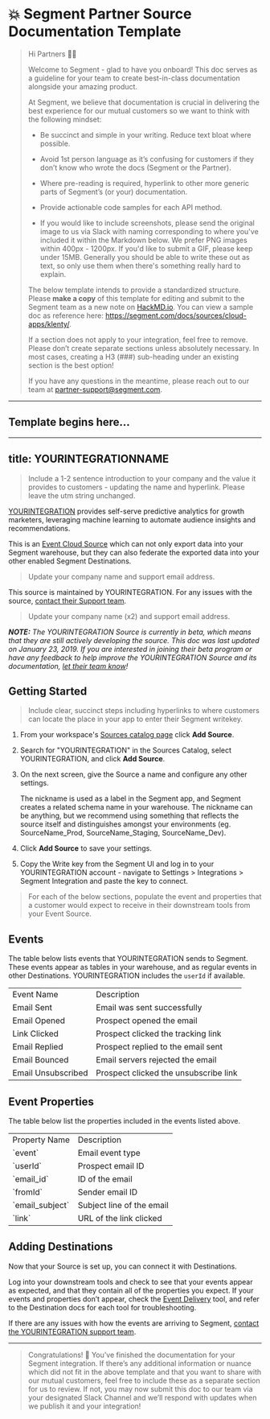 # 💥 Segment Partner Source Documentation Template

> Hi Partners 👋🏼
> 
> Welcome to Segment - glad to have you onboard! This doc serves as a guideline for your team to create best-in-class documentation alongside your amazing product.
> 
> At Segment, we believe that documentation is crucial in delivering the best experience for our mutual customers so we want to think with the following mindset:
>
>+ Be succinct and simple in your writing. Reduce text bloat where possible.
>+ Avoid 1st person language as it’s confusing for customers if they don’t know who wrote the docs (Segment or the Partner).
>+ Where pre-reading is required, hyperlink to other more generic parts of Segment’s (or your) documentation.
>
>+ Provide actionable code samples for each API method.
>
>+ If you would like to include screenshots, please send the original image to us via Slack with naming corresponding to where you've included it within the Markdown below. We prefer PNG images within 400px - 1200px. If you'd like to submit a GIF, please keep under 15MB. Generally you should be able to write these out as text, so only use them when there's something really hard to explain.
>
> The below template intends to provide a standardized structure. Please **make a copy** of this template for editing and submit to the Segment team as a new note on [HackMD.io](https://hackmd.io/). You can view a sample doc as reference here: https://segment.com/docs/sources/cloud-apps/klenty/.
> 
> If a section does not apply to your integration, feel free to remove. Please don’t create separate sections unless absolutely necessary. In most cases, creating a H3 (###) sub-heading under an existing section is the best option!
> 
> If you have any questions in the meantime, please reach out to our team at partner-support@segment.com.


---

## Template begins here...

---
title: YOURINTEGRATIONNAME
---

> Include a 1-2 sentence introduction to your company and the value it provides to customers - updating the name and hyperlink. Please leave the utm string unchanged.

[YOURINTEGRATION](https://yourintegration.com/?utm_source=segmentio&utm_medium=docs&utm_campaign=partners) provides self-serve predictive analytics for growth marketers, leveraging machine learning to automate audience insights and recommendations.

This is an [Event Cloud Source](https://segment.com/docs/sources/#event-cloud-sources) which can not only export data into your Segment warehouse, but they can also federate the exported data into your other enabled Segment Destinations.

> Update your company name and support email address.

This source is maintained by YOURINTEGRATION. For any issues with the source, [contact their Support team](mailto:support@YOURINTEGRATION.com).

> Update your company name (x2) and support email address.

_**NOTE:** The YOURINTEGRATION Source is currently in beta, which means that they are still actively developing the source. This doc was last updated on January 23, 2019. If you are interested in joining their beta program or have any feedback to help improve the YOURINTEGRATION Source and its documentation, [let  their team know](mailto:support@YOURINTEGRATION.com)!_


## Getting Started

> Include clear, succinct steps including hyperlinks to where customers can locate the place in your app to enter their Segment writekey. 

1. From your workspace's [Sources catalog page](https://app.segment.com/goto-my-workspace/sources/catalog) click **Add Source**.
2. Search for "YOURINTEGRATION" in the Sources Catalog, select YOURINTEGRATION, and click **Add Source**.
3. On the next screen, give the Source a name and configure any other settings. 

   The nickname is used as a label in the Segment app, and Segment creates a related schema name in your warehouse.  The nickname can be anything, but we recommend using something that reflects the source itself and distinguishes amongst your environments (eg. SourceName_Prod, SourceName_Staging, SourceName_Dev).
5. Click **Add Source** to save your settings.
6. Copy the Write key from the Segment UI and log in to your YOURINTEGRATION account - navigate to Settings > Integrations > Segment Integration and paste the key to connect. 

> For each of the below sections, populate the event and properties that a customer would expect to receive in their downstream tools from your Event Source.

## Events

The table below lists events that YOURINTEGRATION sends to Segment. These events appear as tables in your warehouse, and as regular events in other Destinations. YOURINTEGRATION includes the `userId` if available.

<table>
  <tr>
   <td>Event Name</td>
   <td>Description</td>
  </tr>
  <tr>
   <td>Email Sent</td>
   <td>Email was sent successfully</td>
  </tr>
  <tr>
   <td>Email Opened</td>
   <td>Prospect opened the email</td>
  </tr>
  <tr>
   <td>Link Clicked</td>
   <td>Prospect clicked the tracking link</td>
  </tr>
  <tr>
   <td>Email Replied</td>
   <td>Prospect replied to the email sent</td>
  </tr>
  <tr>
   <td>Email Bounced</td>
   <td>Email servers rejected the email</td>
  </tr>
  <tr>
   <td>Email Unsubscribed</td>
   <td>Prospect clicked the unsubscribe link</td>
  </tr>
</table>

## Event Properties

The table below list the properties included in the events listed above.

<table>
  <tr>
   <td>Property Name</td>
   <td>Description</td>
  </tr>
  <tr>
   <td>`event`</td>
   <td>Email event type</td>
  </tr>
  <tr>
   <td>`userId`</td>
   <td>Prospect email ID</td>
  </tr>
  <tr>
   <td>`email_id`</td>
   <td>ID of the email</td>
  </tr>
  <tr>
   <td>`fromId`</td>
   <td>Sender email ID</td>
  </tr>
  <tr>
   <td>`email_subject`</td>
   <td>Subject line of the email</td>
  </tr>
  <tr>
   <td>`link`</td>
   <td>URL of the link clicked</td>
  </tr>
</table>

## Adding Destinations

Now that your Source is set up, you can connect it with Destinations.

Log into your downstream tools and check to see that your events appear as expected, and that they contain all of the properties you expect. If your events and properties don’t appear, check the [Event Delivery](https://segment.com/docs/connections/event-delivery/) tool, and refer to the Destination docs for each tool for troubleshooting.

If there are any issues with how the events are arriving to Segment, [contact the YOURINTEGRATION support team](mailto:support@YOURINTEGRATION.com).

---

> Congratulations! 🎉 You’ve finished the documentation for your Segment integration. If there’s any additional information or nuance which did not fit in the above template and that you want to share with our mutual customers, feel free to include these as a separate section for us to review. If not, you may now submit this doc to our team via your designated Slack Channel and we’ll respond with updates when  we publish it and your integration!